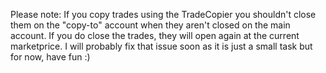 Please note:
If you copy trades using the TradeCopier you shouldn't close them on the "copy-to" account when they aren't closed on the main account.
If you do close the trades, they will open again at the current marketprice.
I will probably fix that issue soon as it is just a small task but for now, have fun :)
